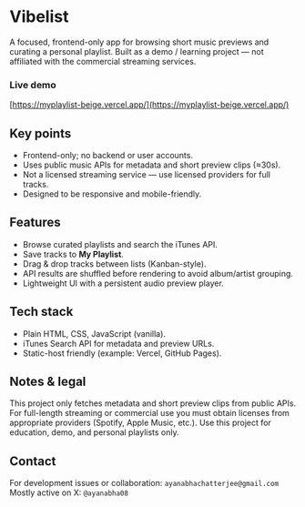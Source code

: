 # Vibelist 

A focused, frontend-only app for browsing short music previews and curating a personal playlist. Built as a demo / learning project — not affiliated with the commercial streaming services.

### Live demo

[https://myplaylist-beige.vercel.app/](https://myplaylist-beige.vercel.app/)


## Key points

* Frontend-only; no backend or user accounts.
* Uses public music APIs for metadata and short preview clips (≈30s).
* Not a licensed streaming service — use licensed providers for full tracks.
* Designed to be responsive and mobile-friendly.

## Features

* Browse curated playlists and search the iTunes API.
* Save tracks to **My Playlist**.
* Drag & drop tracks between lists (Kanban-style).
* API results are shuffled before rendering to avoid album/artist grouping.
* Lightweight UI with a persistent audio preview player.

## Tech stack

* Plain HTML, CSS, JavaScript (vanilla).
* iTunes Search API for metadata and preview URLs.
* Static-host friendly (example: Vercel, GitHub Pages).

## Notes & legal

This project only fetches metadata and short preview clips from public APIs. For full-length streaming or commercial use you must obtain licenses from appropriate providers (Spotify, Apple Music, etc.). Use this project for education, demo, and personal playlists only.

## Contact

For development issues or collaboration: `ayanabhachatterjee@gmail.com`
Mostly active on X: `@ayanabha08`


